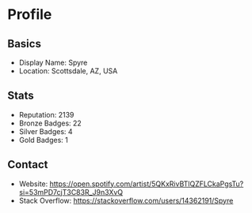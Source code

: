 
# Profile

## Basics

- Display Name: Spyre
- Location: Scottsdale, AZ, USA

## Stats

- Reputation: 2139
- Bronze Badges: 22
- Silver Badges: 4
- Gold Badges: 1

## Contact

- Website: https://open.spotify.com/artist/5QKxRivBTlQZFLCkaPgsTu?si=53mPD7cjT3C83R_J9n3XvQ
- Stack Overflow: https://stackoverflow.com/users/14362191/Spyre
    
